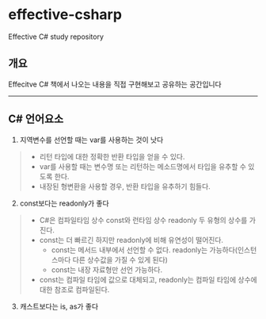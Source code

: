 # effective-csharp
Effective C# study repository

## 개요
Effecitve C# 책에서 나오는 내용을 직접 구현해보고 공유하는 공간입니다

-----------------------------

## C# 언어요소
1. 지역변수를 선언할 때는 var를 사용하는 것이 낫다
> * 리턴 타입에 대한 정확한 반환 타입을 얻을 수 있다.
> * var를 사용할 때는 변수명 또는 리턴하는 메소드명에서 타입을 유추할 수 있도록 한다.
> * 내장된 형변환을 사용할 경우, 반환 타입을 유추하기 힘들다.


2. const보다는 readonly가 좋다
> * C#은 컴파일타임 상수 const와 런타임 상수 readonly 두 유형의 상수를 가진다.
> * const는 더 빠르긴 하지만 readonly에 비해 유연성이 떨어진다.
>   + const는 메서드 내부에서 선언할 수 없다. readonly는 가능하다(인스턴스마다 다른 상수값을 가질 수 있게 된다)
>   + const는 내장 자료형만 선언 가능하다.
> * const는 컴파일 타임에 값으로 대체되고, readonly는 컴파일 타임에 상수에 대한 참조로 컴파일된다.


3. 캐스트보다는 is, as가 좋다 
